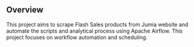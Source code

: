 ## Overview

This project aims to scrape Flash Sales products from Jumia website and automate the scripts and analytical process using Apache Airflow. This project focuses on workflow automation and scheduling.
